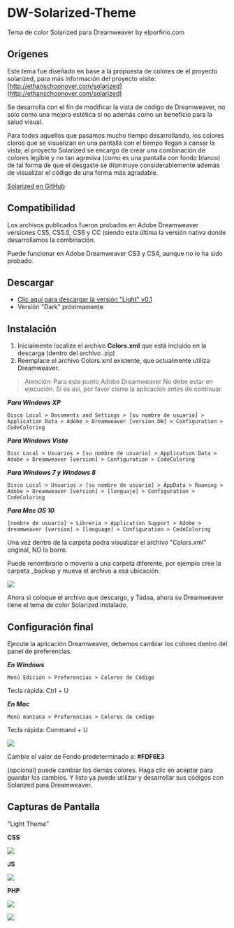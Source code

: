 DW-Solarized-Theme
==================

Tema de color Solarized para Dreamweaver by elporfirio.com

## Orígenes ##

Este tema fue diseñado en base a la propuesta de colores de el proyecto solarized, para más información del proyecto visite: [http://ethanschoonover.com/solarized](http://ethanschoonover.com/solarized)

Se desarrolla con el fin de modificar la vista de código de Dreamweaver, no solo como una mejora estética si no además como un beneficio para la salud visual.

Para todos aquellos que pasamos mucho tiempo desarrollando, los colores claros que se visualizan en una pantalla con el tiempo llegan a cansar la vista, el proyecto Solarized se encargo de crear una combinación de colores legible y no tan agresiva (como es una pantalla con fondo blanco) de tal forma de que el desgaste se disminuye considerablemente además de visualizar el código de una forma más agradable.

[Solarized en GitHub](https://github.com/altercation/ethanschoonover.com/blob/master/projects/solarized/README.md)


## Compatibilidad ##

Los archivos publicados fueron probados en Adobe Dreamweaver versiones CS5, CS5.5, CS6 y CC (siendo esta última la versión nativa donde desarrollamos la combinación.

Puede funcionar en Adobe Dreamweaver CS3 y CS4, aunque no lo ha sido probado.

## Descargar ##

- [Clic aquí para descargar la versión "Light" v0.1](http://elporfirio.com/wp/wp-content/uploads/2013/09/SolarizedDWTheme_byelporfirio.zip)
- Versión "Dark" próximamente

## Instalación ##

1. Inicialmente localize el archivo **Colors.xml** que está incluido en la descarga (dentro del archivo .zip)
1. Reemplace el archivo Colors.xml existente, que actualmente utiliza Dreamweaver.
> Atención: Para este punto Adobe Dreamweaver No debe estar en ejecución. Si es así, por favor cierre la aplicación antes de continuar.

***Para Windows XP***

    Disco Local > Documents and Settings > [su nombre de usuario] > Application Data > Adobe > Dreamweaver [version DW] > Configuration > CodeColoring

***Para Windows Vista***

    Disc Local > Usuarios > [su nombre de usuario] > Application Data > Adobe > Dreamweaver [version] > Configuration > CodeColoring

***Para Windows 7 y Windows 8***

    Disco Local > Usuarios > [su nombre de usuario] > AppData > Roaming > Adobe > Dreamweaver [version] > [lenguaje] > Configuration > CodeColoring

***Para Mac OS 10***


    [nombre de usuario] > Libreria > Application Support > Adobe > dreamweaver [version] > [language] > Configuration > CodeColoring

Una vez dentro de la carpeta podra visualizar el archivo "Colors.xml" original, NO lo borre.

Puede renombrarlo o moverlo a una carpeta diferente, por ejemplo cree la carpeta _backup y mueva el archivo a esa ubicación.

![](http://elporfirio.com/wp/wp-content/uploads/2013/09/folder_ColorsXML.jpg)

Ahora si coloque el archivo que descargo, y Tadaa, ahora su Dreamweaver tiene el tema de color Solarized instalado.

## Configuración final ##

Ejecute la aplicación Dreamweaver, debemos cambiar los colores dentro del panel de preferencias.

***En Windows***

    Menú Edición > Preferencias > Colores de Código

Tecla rápida: Ctrl + U

***En Mac***

    Menú manzana > Preferencias > Colores de código

Tecla rápida: Command + U

![](http://elporfirio.com/wp/wp-content/uploads/2013/09/preferencias_DWSolarized.jpg)

Cambie el valor de Fondo predeterminado a: **#FDF6E3**

(opcional) puede cambiar los demás colores. Haga clic en aceptar para guardar los cambios. Y listo ya puede utilizar y desarrollar sus códigos con Solarized para Dreamweaver.

## Capturas de Pantalla ##

"Light Theme"

**CSS**

![](http://elporfirio.com/wp/wp-content/uploads/2013/09/css.png)

**JS**

![](http://elporfirio.com/wp/wp-content/uploads/2013/09/js.png)

**PHP**

![](http://elporfirio.com/wp/wp-content/uploads/2013/09/php.png)

![](http://elporfirio.com/wp/wp-content/uploads/2013/09/php2.png)